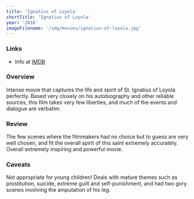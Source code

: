 ```yaml
---
title: 'Ignatius of Loyola'
shortTitle: 'Ignatius of Loyola'
year: '2016'
imageFilename: '/img/movies/ignatius-of-loyola.jpg'
---
```


### Links

* Info at [IMDB](https://www.imdb.com/title/tt5040624/)

### Overview

Intense movie that captures the life and spirit of St. Ignatius of Loyola perfectly. Based very closely on his autobiography and other reliable sources, this film takes very few liberties, and much of the events and dialogue are verbatim.

### Review

The few scenes where the filmmakers had no choice but to guess are very well chosen, and fit the overall spirit of this saint extremely accurately. Overall extremely inspiring and powerful movie.

### Caveats

Not appropriate for young children! Deals with mature themes such as prostitution, suicide, extreme guilt and self-punishment, and had two gory scenes involving the amputation of his leg.
